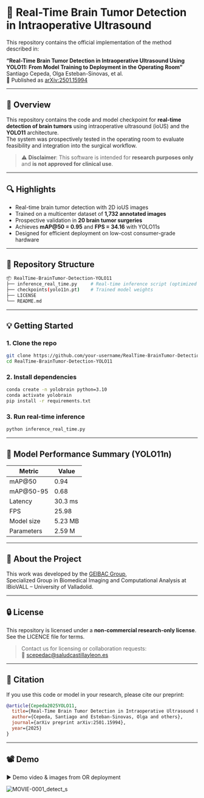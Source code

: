 # 🧠 Real-Time Brain Tumor Detection in Intraoperative Ultrasound

This repository contains the official implementation of the method described in:

**“Real-Time Brain Tumor Detection in Intraoperative Ultrasound Using YOLO11: From Model Training to Deployment in the Operating Room”**  
Santiago Cepeda, Olga Esteban-Sinovas, et al.  
📄 Published as [arXiv:2501.15994](https://arxiv.org/abs/2501.15994)

---

## 🚀 Overview

This repository contains the code and model checkpoint for **real-time detection of brain tumors** using intraoperative ultrasound (ioUS) and the **YOLO11** architecture.  
The system was prospectively tested in the operating room to evaluate feasibility and integration into the surgical workflow.

> ⚠️ **Disclaimer**: This software is intended for **research purposes only** and **is not approved for clinical use**.

---

## 🔍 Highlights

- Real-time brain tumor detection with 2D ioUS images
- Trained on a multicenter dataset of **1,732 annotated images**
- Prospective validation in **20 brain tumor surgeries**
- Achieves **mAP@50 = 0.95** and **FPS = 34.16** with YOLO11s
- Designed for efficient deployment on low-cost consumer-grade hardware

---

## 📁 Repository Structure

```bash
📦 RealTime-BrainTumor-Detection-YOLO11
├── inference_real_time.py     # Real-time inference script (optimized for OR)
├── checkpoints(yolo11n.pt)    # Trained model weights
├── LICENSE
└── README.md
```

---

## 💡 Getting Started

### 1. Clone the repo

```bash
git clone https://github.com/your-username/RealTime-BrainTumor-Detection-YOLO11.git
cd RealTime-BrainTumor-Detection-YOLO11
```

### 2. Install dependencies

```bash
conda create -n yolobrain python=3.10
conda activate yolobrain
pip install -r requirements.txt
```

### 3. Run real-time inference

```bash
python inference_real_time.py
```

---

## 🧪 Model Performance Summary (YOLO11n)

| Metric       | Value    |
|--------------|----------|
| mAP@50       | 0.94     |
| mAP@50-95    | 0.68     |
| Latency      | 30.3 ms  |
| FPS          | 25.98    |
| Model size   | 5.23 MB  |
| Parameters   | 2.59 M   |

---

## 🧠 About the Project

This work was developed by the [GEIBAC Group](https://geibac.uva.es),  
Specialized Group in Biomedical Imaging and Computational Analysis at IBioVALL – University of Valladolid.

---

## 🔒 License

This repository is licensed under a **non-commercial research-only license**.  
See the LICENCE file for terms.

> Contact us for licensing or collaboration requests:  
📧 [scepedac@saludcastillayleon.es](mailto:scepedac@saludcastillayleon.es)

---

## 📝 Citation

If you use this code or model in your research, please cite our preprint:

```bibtex
@article{Cepeda2025YOLO11,
  title={Real-Time Brain Tumor Detection in Intraoperative Ultrasound Using YOLO11: From Model Training to Deployment in the Operating Room},
  author={Cepeda, Santiago and Esteban-Sinovas, Olga and others},
  journal={arXiv preprint arXiv:2501.15994},
  year={2025}
}
```

---

## 📽️ Demo
▶️ Demo video & images from OR deployment

![MOVIE-0001_detect_s](https://github.com/user-attachments/assets/5cdf6cf6-f96a-4d67-8725-94f8adffd689)

